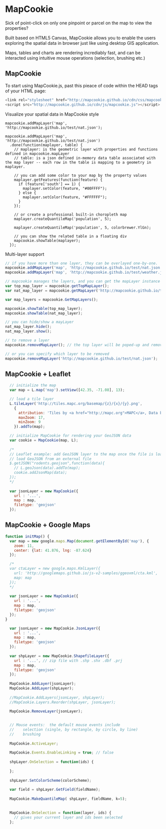 # MapCookie

Sick of point-click on only one pinpoint or parcel on the map to view the properties? 

Built based on HTML5 Canvas, MapCookie allows you to enable the users exploring the spatial data in browser just like using desktop GIS application.

Maps, tables and charts are rendering incrediably fast, and can be interacted using intuitive mouse operations (selection, brushing etc.)

## MapCookie

To start using MapCookie.js, past this pieace of code within the HEAD tags of your HTML page:
```javascript 
<link rel="stylesheet" href="http://mapcookie.github.io/cdn/css/mapcookie.css" />
<script src="http://mapcookie.github.io/cdn/js/mapcookie.js"></script>
```

Visualize your spatial data in MapCookie style
```
mapcookie.addMapLayer('map', 'http://mapcookie.github.io/test/nat.json');
```

```
mapcookie.addMapLayer('map', 'http://mapcookie.github.io/test/nat.json')
  .done(function(maplayer, table) {
    // maplayer: is the geometric layer with properties and functions defined in mapcookie.mapLayer
    // table: is a json defined in-memory data table associated with the map layer -- each row in the table is mapping to a geometry in maplayer.
    
    // you can add some color to your map by the property values
    maplayer.getFeatures(function(feature) {
      if (feature['south'] == 1) {
        maplayer.setColor(feature, "#00FFFF");
      } else {
        maplayer.setColor(feature, "#FFFFFF");
      }
    });
    
    // or create a professional built-in choropleth map
    maplayer.createQuantileMap('population', 5);
    
    maplayer.createQuantileMap('population', 5, colorbrewer.YlGn);
    
    // you can show the related table in a floating div
    mapcookie.showTable(maplayer);
  });
```

Multi-layer support
```javascript
// if you have more than one layer, they can be overlayed one-by-one.
mapcookie.addMapLayer('map', 'http://mapcookie.github.io/test/nat.json');
mapcookie.addMapLayer('map', 'http://mapcookie.github.io/test/weather.json');

// mapcookie manages the layers, and you can get the mapLayer instance by it's url
var top_map_layer = mapcookie.getTopMapLayer();
var nat_map_layer = mapcookie.getMapLayer('http://mapcookie.github.io/test/nat.json');

var map_layers = mapcookie.GetMapLayers();

mapcookie.showTable(top_map_layer);
mapcookie.showTable(nat_map_layer);

// you can hide/show a mayLayer
nat_map_layer.hide();
nat_map_layer.show();

// to remove a layer
mapcookie.removeMapLayer(); // the top layer will be poped-up and removed

// or you can specify which layer to be removed
mapcookie.removeMapLayer('http://mapcookie.github.io/test/nat.json');
```

## MapCookie + Leaflet
```javascript
  // initialize the map
  var map = L.map('map').setView([42.35, -71.08], 13);

  // load a tile layer
  L.tileLayer('http://tiles.mapc.org/basemap/{z}/{x}/{y}.png',
    {
      attribution: 'Tiles by <a href="http://mapc.org">MAPC</a>, Data by <a href="http://mass.gov/mgis">MassGIS</a>',
      maxZoom: 17,
      minZoom: 9
    }).addTo(map);

  // initialize MapCookie for rendering your GeoJSON data
  var cookie = MapCookie(map, L);
  
  /*
  // Leaflet example: add GeoJSON layer to the map once the file is loaded
  // load GeoJSON from an external file
  $.getJSON("rodents.geojson",function(data){
    // L.geoJson(data).addTo(map);
    cookie.addJsonMap(data);
  });
  */
    
  var jsonLayer = new MapCookie({
    url : '...',
    map : map,
    filetype: 'geojson'
  });
```

## MapCookie + Google Maps
```javascript
function initMap() {
  var map = new google.maps.Map(document.getElementById('map'), {
    zoom: 11,
    center: {lat: 41.876, lng: -87.624}
  });

  /*
  var ctaLayer = new google.maps.KmlLayer({
    url: 'http://googlemaps.github.io/js-v2-samples/ggeoxml/cta.kml',
    map: map
  });
  */
  
  var jsonLayer = new MapCookie({
    url : '...',
    map : map,
    filetype: 'geojson'
  });
}
```


```javascript
  var jsonLayer = new MapCookie.JsonLayer({
    url : '...',
    map : map,
    filetype: 'geojson'
  });
  
  var shpLayer = new MapCookie.ShapefileLayer({
    url : '...', // zip file with .shp .shx .dbf .prj
    map : map,
    filetype: 'geojson'
  });
  
  MapCookie.AddLayer(jsonLayer);
  MapCookie.AddLayer(shpLayer);
  
  //MapCookie.AddLayers(jsonLayer, shpLayer);
  //MapCookie.Layers.Reorder(shpLayer, jsonLayer);
  
  MapCookie.RemoveLayer(jsonLayer);
  
```

```javascript
  // Mouse events:  the default mouse events include 
  //    selection (single, by rectangle, by circle, by line)
  //    brushing
  
  MapCookie.ActiveLayer;
  
  MapCookie.Events.EnableLinking = true; // false
  
  shpLayer.OnSelection = function(ids) {
    
  };
  
  shpLayer.SetColorScheme(colorScheme);
  
  var field = shpLayer.GetField(fieldName);
  
  MapCookie.MakeQuantileMap( shpLayer, fieldName, k=5);
  
  
  MapCookie.OnSelection = function(layer, ids) {
    // gives your current layer and ids been selected
  };
  
  
```
